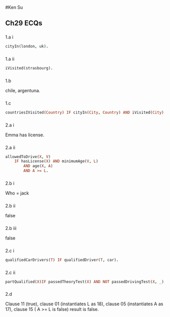 #Ken Su

## Ch29 ECQs

### 
1.a i 

```prolog
cityIn(london, uk).
```

### 
1.a ii

```prolog
iVisited(strasbourg).
```

### 
1.b

chile, argentuna.


### 
1.c 

```prolog
countriesIVisited(Country) IF cityIn(City, Country) AND iVisited(City).
```

### 
2.a i

Emma has license.


### 
2.a ii


```prolog
allowedToDrive(X, V)
	IF hasLicense(X) AND minimumAge(V, L)
		AND age(X, A)
		AND A >= L.
```

### 
2.b i

Who = jack



### 
2.b ii

false

### 
2.b iii

false



### 
2.c i

```prolog
qualifiedCarDrivers(T) IF qualifiedDriver(T, car).
```



### 
2.c ii
```prolog
partQualified(X)IF passedTheoryTest(X) AND NOT passedDrivingTest(X, _).
```

### 
2.d

Clause 11 (true), clause 01 (instantiates L as 18), clause 05 (instantiates A
as 17), clause 15 ( A >= L is false) result is false.